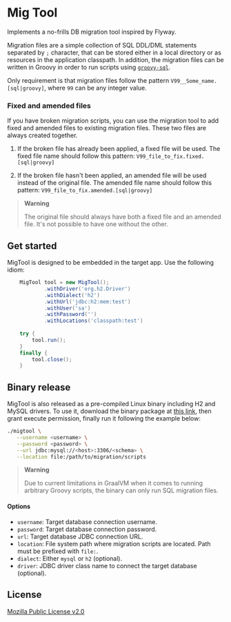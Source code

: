 # Mig Tool

Implements a no-frills DB migration tool inspired by Flyway. 

Migration files are a simple collection of SQL DDL/DML statements separated by `;` character, 
that can be stored either in a local directory or as resources in the application
classpath.
In addition, the migration files can be written in Groovy in order to run scripts using [`groovy-sql`](https://groovy-lang.org/databases.html).

Only requirement is that migration files follow the pattern `V99__Some_name.[sql|groovy]`, where 
`99` can be any integer value.

### Fixed and amended files

If you have broken migration scripts, you can use the migration tool to add fixed and amended files to existing migration files. These two files are always created together.

1. If the broken file has already been applied, a fixed file will be used. The fixed file name should follow this pattern:
   `V99_file_to_fix.fixed.[sql|groovy]`

2. If the broken file hasn't been applied, an amended file will be used instead of the original file. The amended file name should follow this pattern:
   `V99_file_to_fix.amended.[sql|groovy]`

> **Warning**
>
> The original file should always have both a fixed file and an amended file. It's not possible to have one without the other.

## Get started 

MigTool is designed to be embedded in the target app. Use the following idiom: 

```groovy
    MigTool tool = new MigTool();
            .withDriver('org.h2.Driver')
            .withDialect('h2')
            .withUrl('jdbc:h2:mem:test')
            .withUser('sa')
            .withPassword('')
            .withLocations('classpath:test')
      
    try {
        tool.run();
    }
    finally {
        tool.close();
    }
``` 

## Binary release 

MigTool is also released as a pre-compiled Linux binary including H2 and MySQL drivers. To use it, download the 
binary package at [this link](https://github.com/seqeralabs/migtool/releases/latest), then grant execute permission, 
finally run it following the example below:

```bash
./migtool \
   --username <username> \
   --password <password> \
   --url jdbc:mysql://<host>:3306/<schema> \
   --location file:/path/to/migration/scripts
```

> **Warning**
>
> Due to current limitations in GraalVM when it comes to running arbitrary Groovy scripts, the binary can only run SQL migration files.

                                                        
#### Options 

* `username`: Target database connection username.
* `password`: Target database connection password.
* `url`: Target database JDBC connection URL.
* `location`: File system path where migration scripts are located. Path must be prefixed with `file:`.
* `dialect`: Either `mysql` or `h2` (optional).
* `driver`: JDBC driver class name to connect the target database (optional).

## License 

[Mozilla Public License v2.0](LICENSE.txt)

